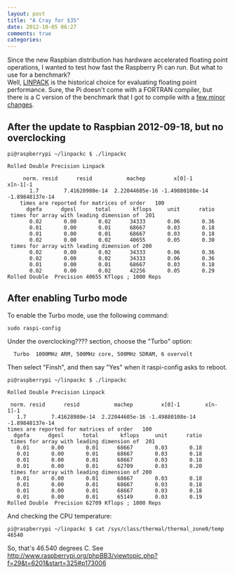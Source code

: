 ```yaml
---
layout: post
title: "A Cray for $35"
date: 2012-10-05 06:27
comments: true
categories: 
---
```


Since the new Raspbian distribution has hardware accelerated floating point operations,
I wanted to test how fast the Raspberry Pi can run.  But what to use for a benchmark?  
Well, [LINPACK](http://en.wikipedia.org/wiki/LINPACK_benchmarks) is the historical choice
for evaluating floating point performance.  Sure, the Pi doesn't come with a FORTRAN compiler,
but there is a C version of the benchmark that I got to compile with a 
[few minor changes](https://github.com/2000nickels/linpackc).


## After the update to Raspbian 2012-09-18, but no overclocking ##

    pi@raspberrypi ~/linpackc $ ./linpackc 
    
    Rolled Double Precision Linpack
    
         norm. resid      resid           machep         x[0]-1        x[n-1]-1
           1.7        7.41628980e-14  2.22044605e-16 -1.49880108e-14 -1.89848137e-14
        times are reported for matrices of order   100
          dgefa      dgesl      total       kflops     unit      ratio
     times for array with leading dimension of  201
           0.02       0.00       0.02      34333       0.06       0.36
           0.01       0.00       0.01      68667       0.03       0.18
           0.01       0.00       0.01      68667       0.03       0.18
           0.02       0.00       0.02      40655       0.05       0.30
     times for array with leading dimension of 200
           0.02       0.00       0.02      34333       0.06       0.36
           0.02       0.00       0.02      34333       0.06       0.36
           0.01       0.00       0.01      68667       0.03       0.18
           0.02       0.00       0.02      42256       0.05       0.29
    Rolled Double  Precision 40655 Kflops ; 1000 Reps 
       

## After enabling Turbo mode ##

To enable the Turbo mode, use the following command:

    sudo raspi-config

Under the overclocking???? section, choose the "Turbo" option:

      Turbo  1000MHz ARM, 500MHz core, 500MHz SDRAM, 6 overvolt

Then select "Finsh", and then say "Yes" when it raspi-config asks to reboot.



    pi@raspberrypi ~/linpackc $ ./linpackc 

    Rolled Double Precision Linpack

	 norm. resid      resid           machep         x[0]-1        x[n-1]-1
	   1.7        7.41628980e-14  2.22044605e-16 -1.49880108e-14 -1.89848137e-14
	times are reported for matrices of order   100
	  dgefa      dgesl      total       kflops     unit      ratio
     times for array with leading dimension of  201
	   0.01       0.00       0.01      68667       0.03       0.18
	   0.01       0.00       0.01      68667       0.03       0.18
	   0.01       0.00       0.01      68667       0.03       0.18
	   0.01       0.00       0.01      62709       0.03       0.20
     times for array with leading dimension of 200
	   0.01       0.00       0.01      68667       0.03       0.18
	   0.01       0.00       0.01      68667       0.03       0.18
	   0.01       0.00       0.01      68667       0.03       0.18
	   0.01       0.00       0.01      65149       0.03       0.19
    Rolled Double  Precision 62709 Kflops ; 1000 Reps 

And checking the CPU temperature:

    pi@raspberrypi ~/linpackc $ cat /sys/class/thermal/thermal_zone0/temp 
    46540

So, that's 46.540 degrees C.  See http://www.raspberrypi.org/phpBB3/viewtopic.php?f=29&t=6201&start=325#p173006


